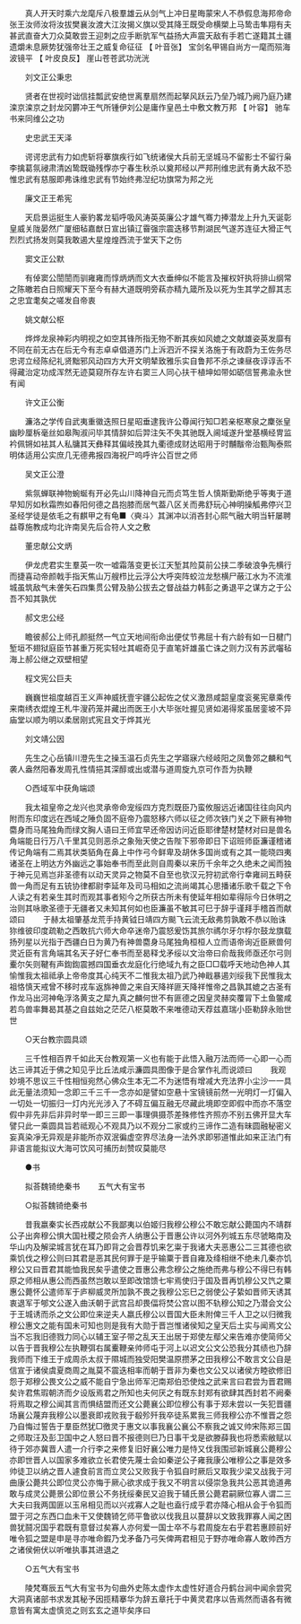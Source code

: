 <!-- { "loadSidebar": true } -->
　　真人开天时乘六龙麾斥八极羣雄云从剑气上冲日星晦蒙宋人不恭假息海邦帝命张王汝师汝将汝拔樊襄汝渡大江汝揭义旗以受其降王既受命横槊上马鸷击隼翔有夫甚武直奋大刀众莫敢尝王迎刺之应手断肮军气益扬大声震天敌有手若亡遂籍其土疆遗爝未息厥势犹强帝壮王之威复命征征 【 叶音张】 宝剑名甲锡自尚方一麾而殒海波镜平 【 叶皮良反】 崖山苍苍武功洸洸

　　刘文正公秉忠

　　贤者在世视时诎信挂瓢武安绝世离羣扇然而起拏风跃云乃垒乃城乃阙乃庭乃建滦京滦京之封龙冈欝冲王气所锺伊刘公是庸作皇邑土中敷文教万邦 【 叶容】 驰车书来同维公之功

　　史忠武王天泽

　　谔谔忠武有力如虎斩将搴旗疾行如飞统诸侯大兵前无坚城马不留影士不留行枭李擒葛氛祲肃清凶鸷既锄残惸亦宁春生秋杀以奠邦经以严邦刑维忠武有勇大敌不恐惟忠武有慈服即弗诛维忠武有节始终弗湼纪功旗常为邦之光

　　廉文正王希宪

　　天启景运挺生人豪豹畧龙韬呼吸风涛英英廉公才雄气骞力捧潜龙上升九天诞彰皇威关陇晏然广厦细毡嘉猷日宣出镇辽霫强宗震迭移节荆湖民气遂苏连征大猾正气烈烈式扬发则莫我敢遏大星煌煌西流于堂天下之伤

　　窦文正公默

　　有倬窦公誾誾而驯雍雍而惇炳炳而文大衣垂绅似不能言及摧权奸执将排山纲常之陈皦若白日照耀天下至今有赫大道既明旁萟亦精九箴所及以死为生其学之醇其志之忠宜耄矣之嗟发自帝衷

　　姚文献公枢

　　烨烨龙泉神彩内明视之如空其锋所指无物不断其疾如风媲之文献雄姿英发靡有不同在前无古在后无今有志卓卓倡道苏门上泝泗沂不探关洛施于有政蔚为王佐务尽忠谔立经陈纪礼贤黜邪风动四方大开文明辇致雅乐实自鲁邦不杀之谏昼夜谆谆舌不得藏治定功成浑然无迹莫窥所存左许右窦三人同心扶干植坤如带如砺信誓弗渝永世有闻

　　许文正公衡

　　濂洛之学传自武夷重徽迭照日星昭垂逮我许公尊闻行知□若亲枢寒泉之麇张皇幽眇厘柝毫丝如皋陶淑问毕其情辞如后羿注矢不失其驰既入阃域遂升堂基横经冑监衿佩锵如袪其人私牗其天彝释其偏岐挽其九衢德成财达昭用于时黼黻帝治甄陶泰熙明体适用公实庶几无德弗报四海祝尸呜呼许公百世之师

　　吴文正公澄

　　紫氛蝉联神物蜿蜒有开必先山川降神自元而贞笃生哲人慎斯勤斯绝乎等夷于道早知厉如秋霜煦如春阳何德之昌抱膝而居气葢八区关而弗舒玩心神明操觚弗停兴卫圣经学徒是依毛之有麒甲之有龟■〈奭斗〉其渊冲以消吝封心熙气融大明当轩屡聘益尊施教成均北许南吴先后合符人文之敷

　　董忠献公文炳

　　伊龙虎君实生羣英一吹一嘘霜落变更长江天堑其险莫前公挟二季破浪争先横行而捷喜动帝颜戟手指天焦山万艘栉比云浮公大呼突阵蛟泣龙愁横尸蔽江水为不流淮城虽筑敌气未詟矢石四集贯公臂及胁公拔去之督战益力韩彭之勇退平之谋方之于公吾不知其孰优

　　郝文忠公经

　　瞻彼郝公上师孔颜挺然一气立天地间衔命出便仗节弗屈十有六龄有如一日楗门堑垣不翅狱庭臣节甚重万死实轻吐其崛奇见于直笔奸雄虽亡诛之则力汉有苏武囓毡海上郝公继之双壁相望

　　程文宪公巨夫

　　巍巍世祖度越百王义声神威抚壹宇疆公起佐之仗义激昂咸韶皇度衮冕宪章乘传来南绣衣焜煌王札牛溲药笼并藏出而医王小大毕张吐握见贤如渴得浆虽居銮坡不异庙堂以顺为明以柔居刚式宪且文于烨其光

　　刘文靖公因

　　先生之心岳镇川澄先生之操玉温石贞先生之学寤寐六经岐阳之凤鲁郊之麟和气袭人盎然阳春发周孔性情挹其深醇或出或潜与道周旋九京可作吾为执鞭

　　○西域军中获角端颂

　　我太祖皇帝之龙兴也灵承帝命宠绥四方克烈既臣乃蛮攸服远近诸国往往向风内附而东印度远在西域之陲负固不庭帝乃震怒移六师以征之师次铁门关之下厥有神物麕身而马尾独角而绿文胸人语曰王师宜早还帝因访问近臣耶律楚材楚材对曰是兽名角端能日行万八千里其见则恶杀之象殆天使之告陛下邪帝即日下诏班师臣濂谨稽诸传记角端有二焉其状类貊角在鼻上中作弓今鲜卑及胡休多国尚或有之其一能晓四夷诸圣在上明达方外幽远之事始奉书而至此则自周秦以来历千余年之久绝未之闻而独于神元见焉岂非圣德有以动天灵异之物莫不自至也欤汉元狩初武帝行幸雍祠五畤获兽一角而足有五铳协律都尉李延年及司马相如之流尚竭其心思播诸乐歌千载之下令人读之有若亲生其时而观其事者矧今之所获古所未有使延年相如辈得际今日休明之治则其咏歌圣德于无疆者又未知其何如也臣濂虽不敏其可巳于辞乎谨拜手稽首而献颂曰
　　于赫太祖肇基龙荒手持黄钺日靖四方颷飞云流无敌弗剪孰敢不恭以贻诛狝维彼印度疏勒之西敢抗六师大命卒迷帝乃震怒爰饬其旅尔禡尔牙尔桴尔鼓龙旗载扬列星以光指于西疆白日为黄乃有神兽麕身马尾独角桓桓人立而语帝询近臣厥兽何灵近臣有言角端其名天子好仁奉书而至曷释戈矛绥以文治帝曰俞哉我师亟还尔弓则櫜尔矢则鞬有声鍧鍧震撼四国垂衣龙庭化行绝域九有之臣□□载呼天地动色神人其愉惟我太祖祗承上帝帝度其心纯天不二惟我太祖乃武乃神戢暴遏刘绥我下民惟我太祖恪慎天戒曾不移时戎车返旆神兽之来自天降祥匪天降祥惟帝之昌孰其媲之古圣有作龙马出河神龟浮洛黄支之犀九真之麟何世不有匪德之因皇灵赫奕覆冐下土鱼鳖咸若鸟兽率舞曷其基之自兹始之茫茫八枢莫敢不来唯德动天荐兹嘉瑞小臣勒辞永贻世世

　　○天台教宗圆具颂

　　三千性相百界千如此天台教观第一义也有能于此悟入融万法而师一心即一心而达三谛其近于佛之知见乎比丘法咸示濂圆具图像于是合掌作礼而说颂曰
　　我观妙境不思议三千性相恒宛然心佛众生本无二不为迷悟有增减大充法界小尘沙一一具此无量法须知一念即三千三千一念亦如是譬如空悬十宝镜镜前然一光明灯一灯偏入一切处一切振归一灯内光光涉入了不碍互偏互融无尽藏此境即空即假中而亦不落空假中非先非后非异时举一即三三即一事理俱摄苶差殊修性齐照亦不别五佛开显大车譬只此一乘圆具旨若祗观心不观具乃以不观分二家或约三谛作二造有昧圆融秘密义妄真染凈无异观是非能所亦双泯徧虚空界尽法身一法外求即邪道惟此如来正法门有非语言能拟议大海可饮风可捕历刦赞叹莫能尽

　　●书 

　　拟荅魏锜绝秦书 
　　五气大有宝书 

　　○拟荅魏锜绝秦书

　　昔我嬴秦实长西戎献公不我鄙夷以伯姬归我穆公穆公不敢忘献公薨国内不靖群公子出奔穆公惧大国社稷之陨会齐人纳惠公于晋惠公许以河外列城五东尽虢略南及华山内及解梁城言犹在耳乃即背之会晋荐饥来乞粜于我诸大夫恶惠公二三其德也欲乘饥伐之穆公则曰其君是恶其民何罪于是乎输粟于晋自雍及绛相继不绝未几秦亦饥穆公又曰晋君其能恤我民矣乎遣使之晋惠公弗念穆公之施绝而弗与穆公不得巳有韩原之师相从惠公而西虽然岂敢以至即改馆馈七牢焉使归于国及晋再饥穆公又饩之粟惠公薨怀公遣师军于庐柳威灵所加孰不畏之我穆公忘巳之弱使公子絷如晋师天诱其衷退军于郇文公遂入曲沃朝于武宫吕却畏偪将焚公宫以图不轨穆公知之乃潜会文公于王城诱而杀之文公即位来逆夫人嬴氏穆公以晋国大臣未附俾三千人卫之以归微我穆公惠文之能有国未可知也则是我有大勋于晋岂惟诸侯知之皇天后土实与闻焉文公当不忘我旧德戮力同心以辅王室子带之乱天王出居于郑使左鄢父来告难亦使简师父以告于晋我穆公左执鞭弭右属櫜鞭亲帅师屯于河上以迟文公文公恐我分其绩也乃辞我师而下维王于成周杀太叔于隰城而独受阳樊温原攒茅之田我穆公不敢言文公自是信宣于诸侯虞夏商周之胤莫不震迭相率而朝于晋非为秦也文公又以诸侯方睦欲修旧怨于郑穆公畏文公之威不能自宁急出师军汜南郑伯恐使烛之武来言曰君尝为晋君赐矣许君焦瑕朝济而夕设版焉君之所知也夫何厌之有既东封郑有欲肆其西封若不阙秦将焉取之穆公闻其言而惧结盟而还文公薨襄公即位穆公有事于郑未尝以一矢犯晋疆场襄公蔑弃我穆公以墨衰即戎败我于殽殄歼我卒徒系累我三师我穆公亦不惟晋之怨乃自悔过誓告于羣臣然犹□徼灵于惠文以事我襄公襄公不察我之诚又帅宋陈郑三国之师取汪及彭卫国中之人怒曰晋不报德则巳乃日事干戈是欲滕薛我也将悉索敝赋以待于郊亦冀晋人遣一介行李之来修复旧好襄公唯力是恃又伐我围邧新城襄公薨穆公亦即世晋人以国家多难欲立长君使先蔑士会如秦逆公子雍我康公唯穆公之事是效多帅徒卫以纳之晋人遽食前言而立灵公又败我于令狐自时厥后又取我少梁又战我于河曲康公薨共公即位灵公亦悔于厥心欲求成于我又不明言以侵崇急我共公恶其诡道弗敢与成灵公薨景公即位景公不务抚绥秦民又迫我于辅氏景公薨君嗣厥位寡人谓二三大夫曰我两国匪以玉帛相见而以兴戎寡人之耻也盍行成乎君亦降心相从会于令狐而盟于河之东西口血未干又使魏锜乞师平鲁欲以伐我且以蔓辞以文致我罪寡人闻之困兽犹鬪况国乎君既有意督过矣寡人亦何爱一国士卒不与君周旋左右乎君若惠顾前好唯令狐之盟是申是寻亦唯命鍜乃戈矛备乃弓矢俾两君相见于野亦唯命寡人敢帅西方之诸侯俯伏以听唯执事其进退之

　　○五气大有宝书

　　陵梵骞辰五气大有宝书为句曲外史陈太虚作太虚性好道合丹鹤台涧中闻余尝究大洞真诸部书求发其秘予因揽精搴华为辞五章托于中黄灵君序以告焉然而语各有微意皆有寓太虚慎览之则玄玄之道毕矣序曰
